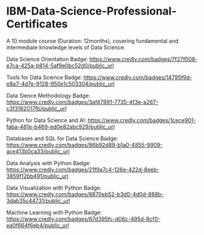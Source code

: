 # IBM-Data-Science-Professional-Certificates
A 10 module course (Duration: 12months), covering fundamental and intermediate knowledge levels of Data Science.

Data Science Orientation Badge: https://www.credly.com/badges/7f27f008-e7ca-425a-b814-5af9e0bc52d0/public_url

Tools for Data Science Badge: https://www.credly.com/badges/14795f9d-e8a7-4d7e-9128-950e1c503304/public_url

Data Sience Methodology Badge: https://www.credly.com/badges/3af47991-7735-4f3e-a267-c3f3162017fb/public_url

Python for Data Science and AI: https://www.credly.com/badges/1cece901-faba-481e-b469-ed0e82abc929/public_url

Databases and SQL for Data Science Badge: https://www.credly.com/badges/86b92d89-b1a0-4855-9909-ace413b0ca33/public_url

Data Analysis with Python Badge: https://www.credly.com/badges/21f9a7c4-126e-422d-8eeb-3859f12bb491/public_url

Data Visualization with Python Badge: https://www.credly.com/badges/8870eb52-b3d0-4d0d-888b-3dab35c44731/public_url

Machine Learning with Python Badge: https://www.credly.com/badges/67d395fc-d06c-495d-8cf0-ea0f664f6eb4/public_url
